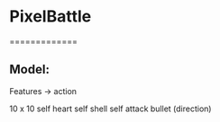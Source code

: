 # PixelBattle
=============
## Model:
Features -> action

10 x 10
self heart
self shell 
self attack
bullet (direction)
